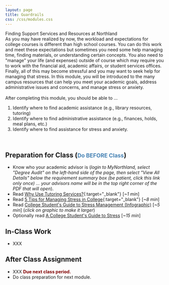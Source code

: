 ```yaml
---
layout: page
title: Guardrails
css: /css/modules.css
---
```


<div class="panel-group">
  <div class="panel panel-primary">
    <div class="panel-heading">Finding Support Services and Resources at Northland</div>
    <div class="panel-body">As you may have realized by now, the workload and expectations for college courses is different than high school courses. You can do this work and meet these expectations but sometimes you need some help managing time, finding materials, or understanding certain concepts. You also need to "manage" your life (and expenses) outside of course which may require you to work with the financial aid, academic affairs, or student services offices. Finally, all of this may become stressful and you may want to seek help for managing that stress. In this module, you will be introduced to the many campus resources that can help you meet your academic goals, address administrative issues and concerns, and manage stress or anxiety.
<br><br>
After completing this module, you should be able to ...

<ol>
  <li>Identify where to find academic assistance (e.g., library resources, tutoring)</li>
  <li>Identify where to find administrative assistance (e.g., finances, holds, meal plans, etc.)</li>
  <li>Identify where to find assistance for stress and anxiety.</li>
</ol>
    </div>
  </div>
</div>

&nbsp;

## Preparation for Class (<span style="font-size:smaller; color:SteelBlue;">Do BEFORE Class</span>)

* Know who your academic advisor is (*login to MyNorthland, select "Degree Audit" on the left-hand side of the page, then select "View All Details" below the requirement summary box (be patient, click this link only once) ... your advisors name will be in the top right corner of the PDF that will open*).
* Read [Why Use Tutoring Services?](https://www.valleycollege.edu/student-services/tutoring-academic-support/why-use-tutoring-services.php){:target="_blank"} [*~1 min*]
* Read [5 Tips for Managing Stress in College](https://www.nshss.org/blog/5-tips-for-managing-stress-in-college/){:target="_blank"} [*~8 min*]
* Read [College Student's Guide to Stress Management (Infographic)](https://www.purdueglobal.edu/blog/student-life/guide-stress-management-full.jpg) [*~5 min*] (*click on graphic to make it larger*)
* Optionally read [A College Student's Guide to Stress](https://www.wgu.edu/blog/stress-college-students-2019-how-to-cope1902.html#close) [*~15 min*] 

## In-Class Work

* XXX

## After Class Assignment

* XXX <span style="color:Maroon; font-weight:bold;">Due next class period.</span>
* Do class preparation for next module.
